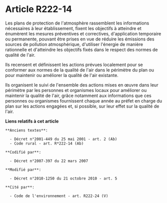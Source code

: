 # Article R222-14

Les plans de protection de l'atmosphère rassemblent les informations nécessaires à leur établissement, fixent les objectifs à
atteindre et énumèrent les mesures préventives et correctives, d'application temporaire ou permanente, pouvant être prises en
vue de réduire les émissions des sources de pollution atmosphérique, d'utiliser l'énergie de manière rationnelle et
d'atteindre les objectifs fixés dans le respect des normes de qualité de l'air.

Ils recensent et définissent les actions prévues localement pour se conformer aux normes de la qualité de l'air dans le
périmètre du plan ou pour maintenir ou améliorer la qualité de l'air existante.

Ils organisent le suivi de l'ensemble des actions mises en œuvre dans leur périmètre par les personnes et organismes locaux
pour améliorer ou maintenir la qualité de l'air, grâce notamment aux informations que ces personnes ou organismes fournissent
chaque année au préfet en charge du plan sur les actions engagées et, si possible, sur leur effet sur la qualité de l'air.

**Liens relatifs à cet article**

	**Anciens textes**:

	  - Décret n°2001-449 du 25 mai 2001 - art. 2 (Ab)
	  - Code rural - art. R*222-14 (Ab)

	**Codifié par**:

	  - Décret n°2007-397 du 22 mars 2007

	**Modifié par**:

	  - Décret n°2010-1250 du 21 octobre 2010 - art. 5

	**Cité par**:

	  - Code de l'environnement - art. R222-24 (V)
